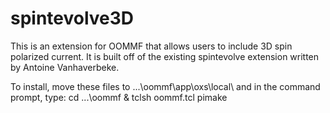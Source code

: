 # spintevolve3D
This is an extension for OOMMF that allows users to include 3D spin polarized current. It is built off of the existing spintevolve extension written by Antoine Vanhaverbeke. 

To install, move these files to ...\oommf\app\oxs\local\ 
and in the command prompt, type: 
cd ...\oommf & tclsh oommf.tcl pimake 
